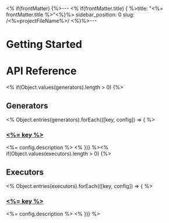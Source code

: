 <% if(frontMatter) {%>---
<% if(frontMatter.title) { %>title: "<%= frontMatter.title %>"<%}%>
sidebar_position: 0
slug: /<%=projectFileName%>/
<%}%>---

# Getting Started

# API Reference

<% if(Object.values(generators).length > 0) {%>

## Generators

<% Object.entries(generators).forEach(([key, config]) => { %>

### [<%= key %>](./generators/<%=key%>.md)

<%= config.description %>
<% })} %><% if(Object.values(executors).length > 0) {%>

## Executors

<% Object.entries(executors).forEach(([key, config]) => { %>

### [<%= key %>](./executors/<%=key%>.md)

<%= config.description %>
<% })} %>
